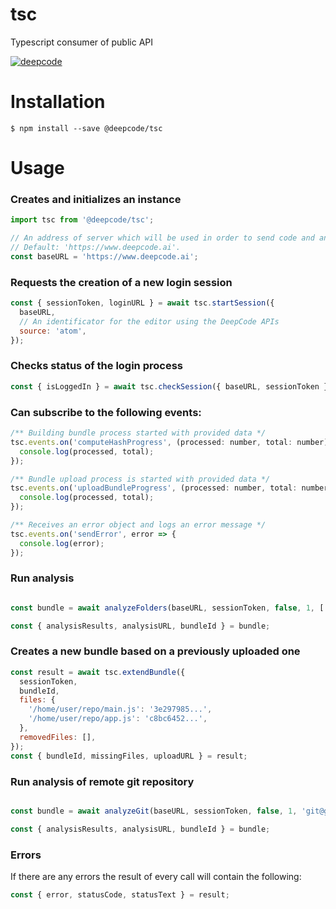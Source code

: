 # tsc

Typescript consumer of public API

[![deepcode](https://www.deepcode.ai/api/gh/badge?key=eyJhbGciOiJIUzI1NiIsInR5cCI6IkpXVCJ9.eyJwbGF0Zm9ybTEiOiJnaCIsIm93bmVyMSI6IkRlZXBDb2RlQUkiLCJyZXBvMSI6InRzYyIsImluY2x1ZGVMaW50IjpmYWxzZSwiYXV0aG9ySWQiOjEyNDY5LCJpYXQiOjE1OTYwOTY3MTJ9.I7rfzfZLPc-SMEModrFPFTMbKpnCkQ5ztPzrPOdruhU)](https://www.deepcode.ai/app/gh/DeepCodeAI/tsc/_/dashboard?utm_content=gh%2FDeepCodeAI%2Ftsc)

# Installation

```shell script
$ npm install --save @deepcode/tsc
```

# Usage

### Creates and initializes an instance

```javascript
import tsc from '@deepcode/tsc';

// An address of server which will be used in order to send code and analyse it.
// Default: 'https://www.deepcode.ai'.
const baseURL = 'https://www.deepcode.ai';

```

### Requests the creation of a new login session

```javascript
const { sessionToken, loginURL } = await tsc.startSession({
  baseURL,
  // An identificator for the editor using the DeepCode APIs
  source: 'atom',
});
```

### Checks status of the login process
```javascript
const { isLoggedIn } = await tsc.checkSession({ baseURL, sessionToken });
```

### Can subscribe to the following events:
```javascript
/** Building bundle process started with provided data */
tsc.events.on('computeHashProgress', (processed: number, total: number) = {
  console.log(processed, total);
});

/** Bundle upload process is started with provided data */
tsc.events.on('uploadBundleProgress', (processed: number, total: number) => {
  console.log(processed, total);
});

/** Receives an error object and logs an error message */
tsc.events.on('sendError', error => {
  console.log(error);
});
```

### Run analysis

```javascript

const bundle = await analyzeFolders(baseURL, sessionToken, false, 1, ['/home/user/repo']);

const { analysisResults, analysisURL, bundleId } = bundle;
```

### Creates a new bundle based on a previously uploaded one

```javascript
const result = await tsc.extendBundle({
  sessionToken,
  bundleId,
  files: {
    '/home/user/repo/main.js': '3e297985...',
    '/home/user/repo/app.js': 'c8bc6452...',
  },
  removedFiles: [],
});
const { bundleId, missingFiles, uploadURL } = result;
```

### Run analysis of remote git repository

```javascript

const bundle = await analyzeGit(baseURL, sessionToken, false, 1, 'git@github.com:DeepCodeAI/cli.git@320d98a6896f5376efe6cefefb6e70b46b97d566');

const { analysisResults, analysisURL, bundleId } = bundle;
```

### Errors

If there are any errors the result of every call will contain the following:

```javascript
const { error, statusCode, statusText } = result;
```

